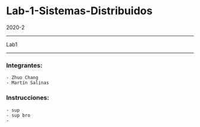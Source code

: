 # Lab-1-Sistemas-Distribuidos
2020-2
______________

Lab1
______________

### Integrantes:
    - Zhuo Chang
    - Martín Salinas

### Instrucciones:
    - sup
    - sup bro
    - 
